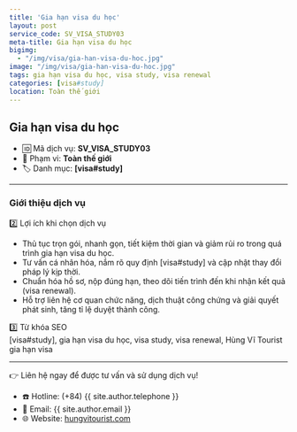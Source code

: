 ```yaml
---
title: 'Gia hạn visa du học'
layout: post
service_code: SV_VISA_STUDY03
meta-title: Gia hạn visa du học
bigimg:
  - "/img/visa/gia-han-visa-du-hoc.jpg"
image: "/img/visa/gia-han-visa-du-hoc.jpg"
tags: gia hạn visa du học, visa study, visa renewal
categories: [visa#study]
location: Toàn thế giới
---
```


## Gia hạn visa du học

- 🆔 Mã dịch vụ: **SV_VISA_STUDY03**
- 📍 Phạm vi: **Toàn thế giới**
- 🏷️ Danh mục: **[visa#study]**

---

### Giới thiệu dịch vụ

2️⃣ Lợi ích khi chọn dịch vụ  
- Thủ tục trọn gói, nhanh gọn, tiết kiệm thời gian và giảm rủi ro trong quá trình gia hạn visa du học.  
- Tư vấn cá nhân hóa, nắm rõ quy định [visa#study] và cập nhật thay đổi pháp lý kịp thời.  
- Chuẩn hóa hồ sơ, nộp đúng hạn, theo dõi tiến trình đến khi nhận kết quả (visa renewal).  
- Hỗ trợ liên hệ cơ quan chức năng, dịch thuật công chứng và giải quyết phát sinh, tăng tỉ lệ duyệt thành công.  

3️⃣ Từ khóa SEO  
[visa#study], gia hạn visa du học, visa study, visa renewal, Hùng Vĩ Tourist gia hạn visa

---

👉 Liên hệ ngay để được tư vấn và sử dụng dịch vụ!

- ☎️ Hotline: (+84) {{ site.author.telephone }}
- 📧 Email: {{ site.author.email }}
- 🌐 Website: [hungvitourist.com](https://hungvitourist.com)

